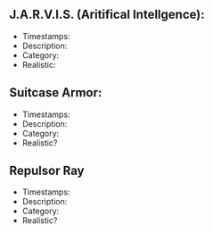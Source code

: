 
## J.A.R.V.I.S. (Aritifical Intellgence):
- Timestamps: 
- Description: 
- Category: 
- Realistic:  
## Suitcase Armor:
- Timestamps: 
- Description: 
- Category: 
- Realistic?

## Repulsor Ray
- Timestamps: 
- Description: 
- Category: 
- Realistic? 


